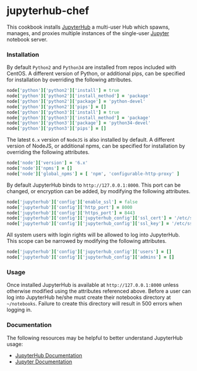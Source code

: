 # jupyterhub-chef

This cookbook installs [JupyterHub](https://github.com/jupyterhub/jupyterhub) a multi-user Hub which spawns, manages, and proxies multiple instances of the single-user [Jupyter](http://jupyter.org/) notebook server.

### Installation

By default `Python2` and `Python34` are installed from repos included with CentOS. A different version of Python, or additional pips, can be specified for installation by overriding the following attributes.

```ruby
node['python']['python2']['install'] = true
node['python']['python2']['install_method'] = 'package'
node['python']['python2']['package'] = 'python-devel'
node['python']['python2']['pips'] = []
node['python']['python3']['install'] = true
node['python']['python3']['install_method'] = 'package'
node['python']['python3']['package'] = 'python34-devel'
node['python']['python3']['pips'] = []
```

The latest `6.x` version of `NodeJS` is also installed by default. A different version of NodeJS, or additional npms, can be specified for installation by overriding the following attributes.

```ruby
node['node']['version'] = '6.x'
node['node']['npms'] = []
node['node']['global_npms'] = [ 'npm', 'configurable-http-proxy' ]
```

By default JupyterHub binds to `http://127.0.0.1:8000`. This port can be changed, or encryption can be added, by modifying the following attributes.

```ruby
node['jupyterhub']['config']['enable_ssl'] = false
node['jupyterhub']['config']['http_port'] = 8000
node['jupyterhub']['config']['https_port'] = 8443
node['jupyterhub']['config']['jupyterhub_config']['ssl_cert'] = '/etc/ssl/certs/jupyterhub.crt'
node['jupyterhub']['config']['jupyterhub_config']['ssl_key'] = '/etc/ssl/private/jupyterhub.key'
```

All system users with login rights will be allowed to log into JupyterHub. This scope can be narrowed by modifying the following attributes.

```ruby
node['jupyterhub']['config']['jupyterhub_config']['users'] = []
node['jupyterhub']['config']['jupyterhub_config']['admins'] = []
```

### Usage

Once installed JupyterHub is available at `http://127.0.0.1:8000` unless otherwise modified using the attributes referenced above. Before a user can log into JupyterHub he/she must create their notebooks directory at `~/notebooks`. Failure to create this directory will result in 500 errors when logging in.

### Documentation

The following resources may be helpful to better understand JupyterHub usage:

- [JupyterHub Documentation](https://jupyterhub.readthedocs.io/en/latest/)
- [Jupyter Documentation](https://jupyter.readthedocs.io/en/latest/)
